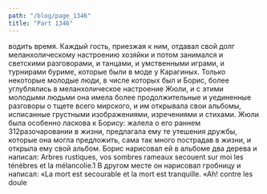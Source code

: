 ```yaml
---
path: "/blog/page_1346"
title: "Part 1346"
---
```


водить время. Каждый гость, приезжая к ним, отдавал свой долг меланхолическому настроению хозяйки и потом занимался и светскими разговорами, и танцами, и умственными играми, и турнирами буриме, которые были в моде у Карагиных. Только некоторые молодые люди, в числе которых был и Борис, более углублялись в меланхолическое настроение Жюли, и с этими молодыми людьми она имела более продолжительные и уединенные разговоры о тщете всего мирского, и им открывала свои альбомы, исписанные грустными изображениями, изречениями и стихами.
Жюли была особенно ласкова к Борису: жалела о его раннем 312разочаровании в жизни, предлагала ему те утешения дружбы, которые она могла предложить, сама так много пострадав в жизни, и открыла ему свой альбом. Борис нарисовал ей в альбоме два дерева и написал: Arbres rustiques, vos sombres rameaux secouent sur moi les ténèbres et la mélancolie.1
В другом месте он нарисовал гробницу и написал:
«La mort est secourable et la mort est tranquille. «Ah! contre les doule
